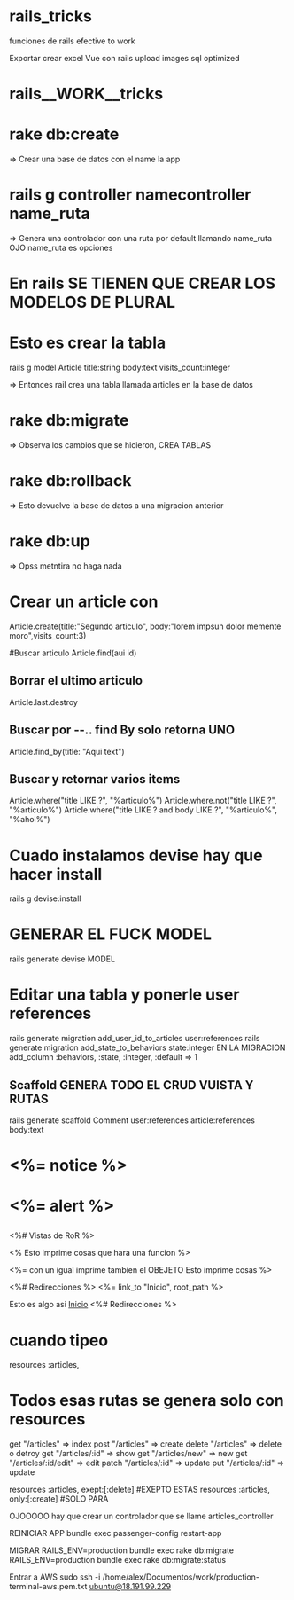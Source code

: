 # rails_tricks
funciones de rails efective to work

Exportar crear excel
Vue con rails
upload images
sql optimized
# rails__WORK__tricks




# rake db:create   
=> Crear una base de datos con el name la app

# rails g controller namecontroller name_ruta
=> Genera una controlador con una ruta por default llamando name_ruta
    OJO name_ruta es opciones

# En rails SE TIENEN QUE CREAR LOS MODELOS DE PLURAL
# Esto es crear la tabla
rails g model Article title:string body:text visits_count:integer 

=> Entonces rail crea una tabla llamada articles
    en la base de datos

# rake db:migrate 
=> Observa los cambios que se hicieron, CREA TABLAS


# rake db:rollback
=> Esto devuelve la base de datos a una migracion anterior

# rake db:up
=> Opss metntira no haga nada

# Crear un article con
Article.create(title:"Segundo  articulo", body:"lorem impsun dolor memente moro",visits_count:3)

#Buscar articulo
Article.find(aui id)

## Borrar el ultimo articulo
Article.last.destroy

## Buscar por --.. find By solo retorna UNO
Article.find_by(title: "Aqui text")

## Buscar y retornar varios items
Article.where("title LIKE ?", "%articulo%")
Article.where.not("title LIKE ?", "%articulo%")
Article.where("title LIKE ? and body LIKE ?", "%articulo%", "%ahol%")

# Cuado instalamos devise hay que hacer install
rails g devise:install
# GENERAR EL FUCK MODEL
rails generate devise MODEL


# Editar una tabla y ponerle user references
rails generate migration add_user_id_to_articles user:references
rails generate migration add_state_to_behaviors state:integer
EN LA MIGRACION
    add_column :behaviors, :state, :integer, :default => 1

## Scaffold GENERA TODO EL CRUD VUISTA Y RUTAS
rails generate scaffold Comment user:references article:references body:text


# <p class="notice"><%= notice %></p>
# <p class="alert"><%= alert %></p>

<%# Vistas de RoR %>

<% Esto imprime cosas que hara una funcion %>

<%= con un igual imprime tambien el OBEJETO Esto imprime cosas %>


<%# Redirecciones %>
<%= link_to "Inicio", root_path %>

Esto es algo asi
<a href="aqui el path">Inicio</a>
<%# Redirecciones %>

# cuando tipeo
resources :articles,  

# Todos esas rutas se genera solo con resources
get "/articles"   => index
post "/articles"  => create
delete "/articles" => delete o detroy 
get "/articles/:id" => show
get "/articles/new" => new
get "/articles/:id/edit" => edit
patch "/articles/:id" => update
put "/articles/:id" => update

resources :articles,  exept:[:delete] #EXEPTO ESTAS
resources :articles,  only:[:create] #SOLO PARA

OJOOOOO hay que crear un controlador que se llame articles_controller


REINICIAR APP
bundle exec passenger-config restart-app

MIGRAR
RAILS_ENV=production bundle exec rake db:migrate
RAILS_ENV=production bundle exec rake db:migrate:status


Entrar a AWS
sudo ssh -i /home/alex/Documentos/work/production-terminal-aws.pem.txt ubuntu@18.191.99.229 
